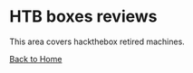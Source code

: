# HTB boxes reviews

This area covers hackthebox retired machines.

[Back to Home](https://momenbasel.github.io/)
